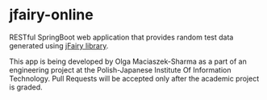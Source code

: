 # jfairy-online
RESTful SpringBoot web application that provides random test data generated using [jFairy library](https://github.com/Devskiller/jfairy).

This app is being developed by Olga Maciaszek-Sharma as a part of an engineering project at the Polish-Japanese Institute Of Information Technology. Pull Requests will be accepted only after the academic project is graded.
